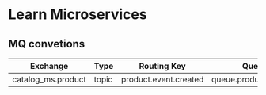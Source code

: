 # Learn Microservices

## MQ convetions

| Exchange           | Type  | Routing Key           | Queue                 | 
|--------------------|-------|-----------------------|-----------------------|
| catalog_ms.product | topic | product.event.created | queue.product_created | 

